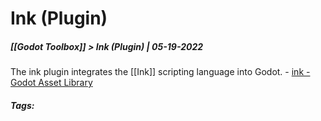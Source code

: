 # Ink (Plugin)
##### [[Godot Toolbox]] > Ink (Plugin) | 05-19-2022

The ink plugin integrates the [[Ink]] scripting language into Godot.
	- [ink - Godot Asset Library](https://godotengine.org/asset-library/asset/846)

##### Tags: 